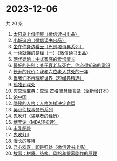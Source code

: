 # 2023-12-06

共 20 条

<!-- BEGIN WEREAD -->
<!-- 最后更新时间 2023-12-06 01:05:01 +0800 -->
1. [太阳岛上借间屋（微信读书出品）](https://weread.qq.com/web/bookDetail/07032f00813ab85d2g0157f3)
1. [小城追凶（微信读书出品）](https://weread.qq.com/web/bookDetail/01532ef0813ab85b2g019a45)
1. [坐在你身边看云（巴别塔诗典系列）](https://weread.qq.com/web/bookDetail/29f32c10813ab85c2g014fb4)
1. [一读就懂的易经（一）（微信读书出品）](https://weread.qq.com/web/bookDetail/89d32d90813ab85c3g010752)
1. [两代婆媳：中式家庭的爱恨情长](https://weread.qq.com/web/bookDetail/8b532c00813ab84e4g0139ee)
1. [最好的告别：关于衰老与死亡，你必须知道的常识](https://weread.qq.com/web/bookDetail/088328d05a9b5608888931f)
1. [长寿的代价：我和六位老人共处的一年](https://weread.qq.com/web/bookDetail/6b9326d0720930516b9bd36)
1. [当我们不再理解世界（短经典精选）](https://weread.qq.com/web/bookDetail/c0332960813ab726bg0195c3)
1. [孤独到深处](https://weread.qq.com/web/bookDetail/93332dc0720562aa933667d)
1. [穷查理宝典：查理·芒格智慧箴言录（全新增订本）](https://weread.qq.com/web/bookDetail/2e0320e05cc92c2e0796c5a)
1. [论中国](https://weread.qq.com/web/bookDetail/304323205df496304babec5)
1. [隐秘的人格：人格怎样决定命运](https://weread.qq.com/web/bookDetail/d0832bd0813ab73d6g01732c)
1. [吴忌侦探事务所系列](https://weread.qq.com/web/bookDetail/b5432920813ab82e6g013d90)
1. [鬼吹灯（盗墓者的经历）](https://weread.qq.com/web/bookDetail/c8532e60581277c852d02a1)
1. [博弈论（MBA轻松读）](https://weread.qq.com/web/bookDetail/d6e3262072374cf3d6e45c5)
1. [丰乳肥臀](https://weread.qq.com/web/bookDetail/ea532d2071938fb5ea51430)
1. [鬼吹灯II](https://weread.qq.com/web/bookDetail/c6732ae0571980c679ebd2a)
1. [漫长的等待](https://weread.qq.com/web/bookDetail/f2932290813ab84dfg013dd6)
1. [吾心欢喜，即是归处（微信读书出品）](https://weread.qq.com/web/bookDetail/cad32210813ab83e5g016fb8)
1. [故事：材质、结构、风格和银幕剧作的原理](https://weread.qq.com/web/bookDetail/0473270058addd047f1f76a)
<!-- END WEREAD -->